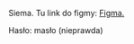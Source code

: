 Siema. Tu link do figmy:
[Figma.](https://www.figma.com/design/2TJ1YbWLn01o0vPn2QVtTX/HEALTHMAXXING?node-id=0-1&t=50gJU6Y0CW8Bwi7f-1)

Hasło: masło (nieprawda)
